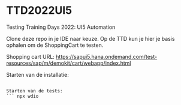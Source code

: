 # TTD2022UI5
Testing Training Days 2022: UI5 Automation

Clone deze repo in je IDE naar keuze. Op de TTD kun je hier je basis ophalen om de ShoppingCart te testen.

Shopping cart URL: https://sapui5.hana.ondemand.com/test-resources/sap/m/demokit/cart/webapp/index.html

Starten van de installatie:
``` npm install

Starten van de tests:
``` npx wdio